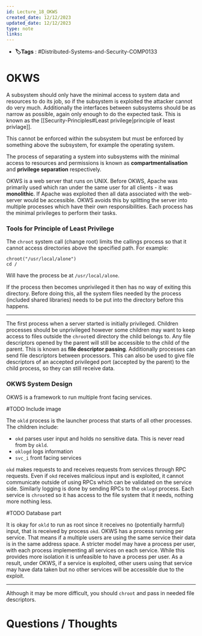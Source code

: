 ```yaml
---
id: Lecture_18_OKWS
created_date: 12/12/2023
updated_date: 12/12/2023
type: note
links: 
---
```

* **🏷️Tags** : #Distributed-Systems-and-Security-COMP0133 
# OKWS

A subsystem should only have the minimal access to system data and resources to do its job, so if the subsystem is exploited the attacker cannot do very much. Additionally the interfaces between subsystems should be as narrow as possible, again only enough to do the expected task. This is known as the [[Security-Principles#Least privilege|principle of least privlage]]. 

This cannot be enforced within the subsystem but must be enforced by something above the subsystem, for example the operating system.

The process of separating a system into subsystems with the minimal access to resources and permissions is known as **compartmentalisation** and **privilege separation** respectively.

OKWS is a web server that runs on UNIX. Before OKWS, Apache was primarily used which ran under the same user for all clients - it was **monolithic**. If Apache was exploited then all data associated with the web-server would be accessible. OKWS avoids this by splitting the server into multiple processes which have their own responsibilities. Each process has the minimal privileges to perform their tasks.

### Tools for Principle of Least Privilege

The `chroot` system call (change root) limits the callings process so that it cannot access directories above the specified path. For example:
```
chroot("/usr/local/alone")
cd / 
```

Will have the process be at `/usr/local/alone`.

If the process then becomes unprivileged it then has no way of exiting this directory. Before doing this, all the system files needed by the process (included shared libraries) needs to be put into the directory before this happens.

---

The first process when a server started is initially privileged. Children processes should be unprivileged however some children may want to keep access to files outside the `chroot`ed directory the child belongs to. Any file descriptors opened by the parent will still be accessible to the child of the parent. This is known as **file descriptor passing**. Additionally processes can send file descriptors between processors. This can also be used to give file descriptors of an accepted privileged port (accepted by the parent) to the child process, so they can still receive data.


### OKWS System Design

OKWS is a framework to run multiple front facing services.

#TODO Include image

The `okld` process is the launcher process that starts of all other processes. The children include:
* `okd` parses user input and holds no sensitive data. This is never read from by `okld`.
* `oklogd` logs information
* `svc_i` front facing services

`okd` makes requests to and receives requests from services through RPC requests. Even if `okd` receives malicious input and is exploited, it cannot communicate outside of using RPCs which can be validated on the service side. Similarly logging is done by sending RPCs to the `oklogd` process. Each service is `chroot`ed so it has access to the file system that it needs, nothing more nothing less.

#TODO Database part

It is okay for `okld` to run as root since it receives no (potentially harmful) input, that is received by process `okd`. OKWS has a process running per service. That means if a multiple users are using the same service their data is in the same address space. A stricter model may have a process per user, with each process implementing all services on each service. While this provides more isolation it is unfeasible to have a process per user. As a result, under OKWS, if a service is exploited, other users using that service may have data taken but no other services will be accessible due to the exploit.

---

Although it may be more difficult, you should `chroot` and pass in needed file descriptors.  
# Questions / Thoughts